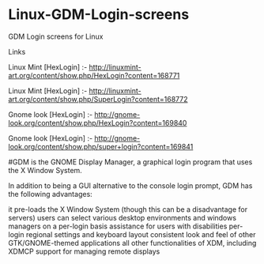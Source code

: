 # Linux-GDM-Login-screens
GDM Login screens for Linux 

Links

Linux Mint [HexLogin] :- http://linuxmint-art.org/content/show.php/HexLogin?content=168771

Linux Mint [HexLogin] :- http://linuxmint-art.org/content/show.php/SuperLogin?content=168772

Gnome look [HexLogin] :- http://gnome-look.org/content/show.php/HexLogin?content=169840

Gnome look [HexLogin] :- http://gnome-look.org/content/show.php/super+login?content=169841





#GDM is the GNOME Display Manager, a graphical login program that uses the X Window System.

In addition to being a GUI alternative to the console login prompt, GDM has the following advantages:

it pre-loads the X Window System (though this can be a disadvantage for servers)
users can select various desktop environments and windows managers on a per-login basis
assistance for users with disabilities
per-login regional settings and keyboard layout
consistent look and feel of other GTK/GNOME-themed applications
all other functionalities of XDM, including XDMCP support for managing remote displays

